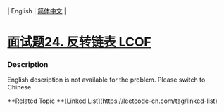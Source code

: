 | English | [简体中文](README.md) |

# [面试题24. 反转链表 LCOF](https://leetcode-cn.com/problems/fan-zhuan-lian-biao-lcof)
 ### Description
<p>English description is not available for the problem. Please switch to Chinese.</p>
**Related Topic	**[Linked List](https://leetcode-cn.com/tag/linked-list) 